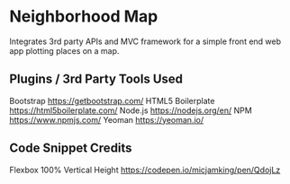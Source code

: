 # Neighborhood Map

Integrates 3rd party APIs and MVC framework for a simple front end web app plotting places on a map.

## Plugins / 3rd Party Tools Used

Bootstrap https://getbootstrap.com/
HTML5 Boilerplate https://html5boilerplate.com/
Node.js https://nodejs.org/en/
NPM https://www.npmjs.com/
Yeoman https://yeoman.io/

## Code Snippet Credits

Flexbox 100% Vertical Height https://codepen.io/micjamking/pen/QdojLz
